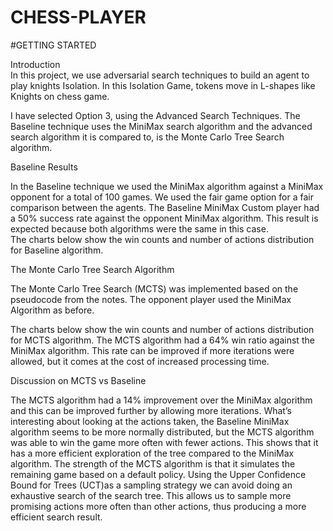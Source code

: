 # CHESS-PLAYER

#GETTING STARTED

  
Introduction  
In this project, we use adversarial search techniques to build an agent to play knights Isolation.  In this Isolation Game, tokens move in L-shapes like Knights on chess game.   
   
 I have selected Option 3, using the Advanced Search Techniques.  The Baseline technique uses the MiniMax search algorithm and the advanced search algorithm it is compared to, is the Monte Carlo Tree Search algorithm.  
  
Baseline Results  
  
In the Baseline technique we used the MiniMax algorithm against a MiniMax opponent for a total of 100 games.  We used the fair game option for a fair comparison between the agents.  The Baseline MiniMax Custom player had a 50% success rate against the opponent MiniMax algorithm.  This result is expected because both algorithms were the same in this case.  
The charts below show the win counts and number of actions distribution for Baseline algorithm.  
   
  
The Monte Carlo Tree Search Algorithm  
  
The Monte Carlo Tree Search (MCTS) was implemented based on the pseudocode from the notes.  The opponent player used the MiniMax Algorithm as before.  
   
The charts below show the win counts and number of actions distribution for MCTS algorithm.  The MCTS algorithm had a 64% win ratio against the MiniMax algorithm.  This rate can be improved if more iterations were allowed, but it comes at the cost of increased processing time.  
   
Discussion on MCTS vs Baseline  
  
The MCTS algorithm had a 14% improvement over the MiniMax algorithm and this can be improved further by allowing more iterations.  What’s interesting about looking at the actions taken, the Baseline MiniMax algorithm seems to be more normally distributed, but the MCTS algorithm was able to win the game more often with fewer actions.  This shows that it has a more efficient exploration of the tree compared to the MiniMax algorithm.  The strength of the MCTS algorithm is that it simulates the remaining game based on a default policy.  Using the Upper Confidence Bound for Trees (UCT)as a sampling strategy we can avoid doing an exhaustive search of the search tree.  This allows us to sample more promising actions more often than other actions, thus producing a more efficient search result.  
